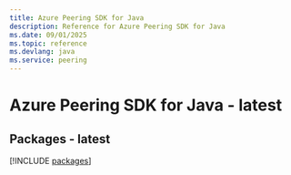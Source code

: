 ```yaml
---
title: Azure Peering SDK for Java
description: Reference for Azure Peering SDK for Java
ms.date: 09/01/2025
ms.topic: reference
ms.devlang: java
ms.service: peering
---
```

# Azure Peering SDK for Java - latest
## Packages - latest
[!INCLUDE [packages](peering-index.md)]